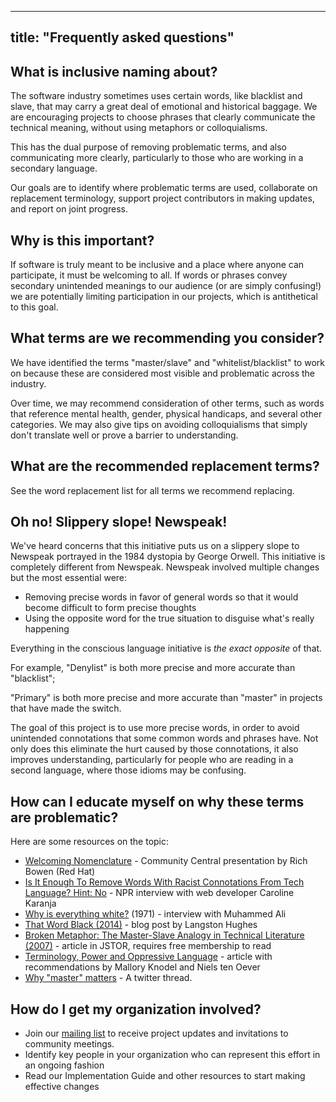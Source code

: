 
---
title: "Frequently asked questions"
---


## What is inclusive naming about?

The software industry sometimes uses certain words, like blacklist and slave, that may carry a great deal of emotional and historical baggage. We are encouraging projects to choose phrases that clearly communicate the technical meaning, without using metaphors or colloquialisms.

This has the dual purpose of removing problematic terms, and also communicating more clearly, particularly to those who are working in a secondary language.

Our goals are to identify where problematic terms are used, collaborate on replacement terminology, support project contributors in making updates, and report on joint progress.

## Why is this important?

If software is truly meant to be inclusive and a place where anyone can participate, it must be welcoming to all. If words or phrases convey secondary unintended meanings to our audience (or are simply confusing!) we are potentially limiting participation in our projects, which is antithetical to this goal.

## What terms are we recommending you consider?

We have identified the terms "master/slave" and "whitelist/blacklist" to work on because these are considered most visible and problematic across the industry.

Over time, we may recommend consideration of other terms, such as words that reference mental health, gender, physical handicaps, and several other categories. We may also give tips on avoiding colloquialisms that simply don't translate well or prove a barrier to understanding.

## What are the recommended replacement terms?

See the word replacement list for all terms we recommend replacing.

## Oh no! Slippery slope! Newspeak!

We've heard concerns that this initiative
puts us on a slippery slope to Newspeak portrayed in the 1984 dystopia
by George Orwell. This initiative is completely different from Newspeak.
Newspeak involved multiple changes but the most essential were:

 * Removing precise words in favor of general words so that it would become difficult to form precise thoughts
 * Using the opposite word for the true situation to disguise what's really happening

Everything in the conscious language initiative is *the exact opposite* of that.

For example, "Denylist" is both more precise and more accurate than "blacklist";

"Primary" is both more precise and more accurate than "master" in projects that have made the switch.

The goal of this project is to use more precise words, in order to avoid
unintended connotations that some common words and phrases have. Not
only does this eliminate the hurt caused by those connotations, it also
improves understanding, particularly for people who are reading in a
second language, where those idioms may be confusing.

## How can I educate myself on why these terms are problematic?

Here are some resources on the topic:

 * [Welcoming Nomenclature](https://www.youtube.com/watch?v=hZuFeFuazwo) - Community Central presentation by Rich Bowen (Red Hat)
 * [Is It Enough To Remove Words With Racist Connotations From Tech Language? Hint: No](https://www.npr.org/2020/07/09/889502179/is-it-enough-to-remove-words-with-racist-connotations-from-tech-language-hint-no) - NPR interview with web developer Caroline Karanja
 * [Why is everything white?](https://www.bbc.com/news/av/world-us-canada-52988605/muhammad-ali-why-is-everything-white) (1971) - interview with Muhammed Ali
 * [That Word Black (2014)](http://mcwriting11.blogspot.com/2014/06/that-word-black-by-langston-hughes.html) - blog post by Langston Hughes
 * [Broken Metaphor: The Master-Slave Analogy in Technical Literature (2007)](https://www.jstor.org/stable/40061475?seq=1) - article in JSTOR, requires free membership to read
 * [Terminology, Power and Oppressive Language](https://tools.ietf.org/id/draft-knodel-terminology-00.html) - article with recommendations by Mallory Knodel and Niels ten Oever
 * [Why "master" matters](https://twitter.com/mislav/status/1270388510684598272) - A twitter thread.

## How do I get my organization involved?

* Join our [mailing list](https://groups.google.com/g/inclusivenaming) to receive project updates and invitations to community meetings. 
* Identify key people in your organization who can represent this effort in an ongoing fashion
* Read our Implementation Guide and other resources to start making effective changes
